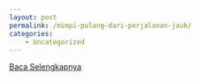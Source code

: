 ```yaml
---
layout: post
permalink: /mimpi-pulang-dari-perjalanan-jauh/
categories:
    - Uncategorized
---
```


[Baca Selengkapnya](/07)